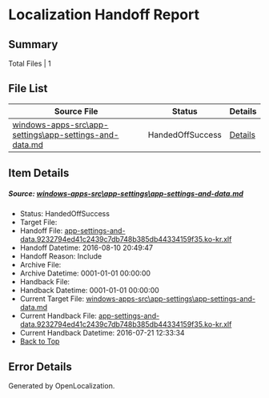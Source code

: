 # <a name='report-top'></a> Localization Handoff Report

## Summary
 Total Files | 1

## File List
 Source File | Status | Details 
 ----------- | ------ | ------- 
 [windows-apps-src\app-settings\app-settings-and-data.md](https://github.com/Microsoft/windows-apps/blob/318317bfb4768b83a3780ee80c1a43cae3d26626/windows-apps-src/app-settings/app-settings-and-data.md) | HandedOffSuccess | [Details](#6ade2ce5bf3e2517ad8a513c8a760cc994dec6e550)

## Item Details
##### <a name='6ade2ce5bf3e2517ad8a513c8a760cc994dec6e550'></a> Source: [windows-apps-src\app-settings\app-settings-and-data.md](https://github.com/Microsoft/windows-apps/blob/318317bfb4768b83a3780ee80c1a43cae3d26626/windows-apps-src/app-settings/app-settings-and-data.md)
* Status: HandedOffSuccess
* Target File: 
* Handoff File: [app-settings-and-data.9232794ed41c2439c7db748b385db44334159f35.ko-kr.xlf](https://github.com/Microsoft/WDG.handoff/blob/1e3b02b1ad1adae53f010ce053759cb2dc45ae54/ol-handoff/Microsoft/windows-apps.ko-kr/master/app-settings-and-data.9232794ed41c2439c7db748b385db44334159f35.ko-kr.xlf)
* Handoff Datetime: 2016-08-10 20:49:47
* Handoff Reason: Include
* Archive File: 
* Archive Datetime: 0001-01-01 00:00:00
* Handback File: 
* Handback Datetime: 0001-01-01 00:00:00
* Current Target File: [windows-apps-src\app-settings\app-settings-and-data.md](https://github.com/Microsoft/windows-apps.ko-kr/blob/2bebe2d35edf108de4f3abcf01e6e015027fb267/windows-apps-src/app-settings/app-settings-and-data.md)
* Current Handback File: [app-settings-and-data.9232794ed41c2439c7db748b385db44334159f35.ko-kr.xlf](https://github.com/Microsoft/WDG.handback/blob/7f7b2823b47f7df5683220c622b93a78501dad8a/ol-handback/Microsoft/windows-apps.ko-kr/master/app-settings-and-data.9232794ed41c2439c7db748b385db44334159f35.ko-kr.xlf)
* Current Handback Datetime: 2016-07-21 12:33:34
* [Back to Top](#report-top)


## Error Details

Generated by OpenLocalization.
